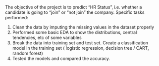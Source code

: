 The objective of the project is to predict “HR Status”, i.e. whether a candidate is going to “join” or “not join” the company.
Specific tasks performed:
1.	Clean the data by imputing the missing values in the dataset properly
2.	Performed some basic EDA to show the distributions, central tendencies, etc of some variables
3.	Break the data into training set and test set. Create a classification model in the training set ( logistic regression, decision tree / CART, random forest)
4.	Tested the models and compared the accuracy.
